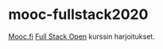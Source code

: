 # mooc-fullstack2020
[Mooc.fi](https://www.mooc.fi/) [Full Stack Open](https://fullstackopen.com/) kurssin harjoitukset.
